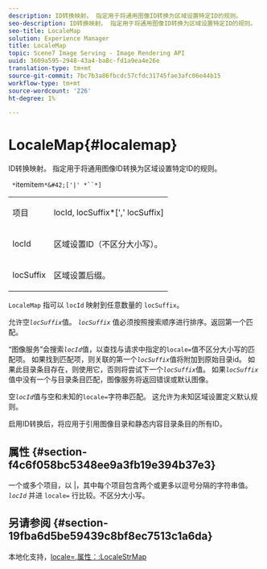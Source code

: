 ```yaml
---
description: ID转换映射。 指定用于将通用图像ID转换为区域设置特定ID的规则。
seo-description: ID转换映射。 指定用于将通用图像ID转换为区域设置特定ID的规则。
seo-title: LocaleMap
solution: Experience Manager
title: LocaleMap
topic: Scene7 Image Serving - Image Rendering API
uuid: 3609a595-2948-43a4-ba8c-fd1a9ea4e26e
translation-type: tm+mt
source-git-commit: 7bc7b3a86fbcdc57cfdc31745fae3afc06e44b15
workflow-type: tm+mt
source-wordcount: '226'
ht-degree: 1%

---
```



# LocaleMap{#localemap}

ID转换映射。 指定用于将通用图像ID转换为区域设置特定ID的规则。

` *`itemitem`*&#42;['|' *``*]`

<table id="simpletable_A6DD1A28F8ED4178A8ADDB2F3AEFC402"> 
 <tr class="strow"> 
  <td class="stentry"> <p><span class="varname"> 项目</span> </p></td> 
  <td class="stentry"> <p><span class="varname"> locId</span>,<span class="varname"> locSuffix</span>*[','<span class="varname"> locSuffix</span>] </p></td> 
 </tr> 
 <tr class="strow"> 
  <td class="stentry"> <p><span class="varname"> locId</span> </p></td> 
  <td class="stentry"> <p>区域设置ID（不区分大小写）。 </p></td> 
 </tr> 
 <tr class="strow"> 
  <td class="stentry"> <p><span class="varname"> locSuffix</span> </p></td> 
  <td class="stentry"> <p>区域设置后缀。 </p></td> 
 </tr> 
</table>

`LocaleMap` 指可以 `locId` 映射到任意数量的 `locSuffix`。

允许空&#x200B;*`locSuffix`*&#x200B;值。 *`locSuffix`* 值必须按照搜索顺序进行排序。返回第一个匹配。

“图像服务”会搜索&#x200B;*`locId`*&#x200B;值，以查找与请求中指定的`locale=`值不区分大小写的匹配项。 如果找到匹配项，则关联的第一个&#x200B;*`locSuffix`*&#x200B;值将附加到原始目录id。 如果此目录条目存在，则使用它，否则将尝试下一个&#x200B;*`locSuffix`*&#x200B;值。 如果&#x200B;*`locSuffix`*&#x200B;值中没有一个与目录条目匹配，图像服务将返回错误或默认图像。

空&#x200B;*`locId`*&#x200B;值与空和未知的`locale=`字符串匹配。 这允许为未知区域设置定义默认规则。

启用ID转换后，将应用于引用图像目录和静态内容目录条目的所有ID。

## 属性 {#section-f4c6f058bc5348ee9a3fb19e394b37e3}

一个或多个项目，以 |，其中每个项目包含两个或更多以逗号分隔的字符串值。 *`locId`* 并进 `locale=` 行比较。不区分大小写。

## 另请参阅 {#section-19fba6d5be59439c8bf8ec7513c1a6da}

本地化支持，[locale=](../../../../../is-api/http-ref/image-serving-api-ref/c-http-protocol-reference/c-command-reference/r-locale.md#reference-8a846b2fbc004a12821b956ed3b25cfb),[属性：:LocaleStrMap](../../../../../is-api/image-catalog/image-serving-api-ref/c-image-catalog-reference/c-attributes-reference/r-localestrmap.md#reference-98c42070a4bc4baf92537132be2b5b1e)
